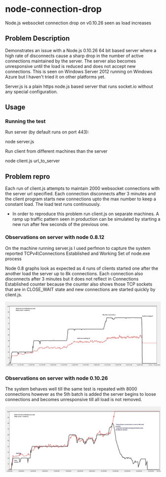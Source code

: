 node-connection-drop
====================

Node.js websocket connection drop on v0.10.26 seen as load increases

## Problem Description ##
Demonstrates an issue with a Node.js 0.10.26 64 bit based server where a high rate of disconnects cause a sharp drop in the number
of active connections maintained by the server. The server also becomes unresponsive until the load is reduced and does not accept new connections. 
This is seen on Windows Server 2012 running on Windows Azure but I haven't tried it on other platforms yet.   

Server.js is a plain https node.js based server that runs socket.io without any special configuration. 

## Usage ##

### Running the test ###

Run server (by default runs on port 443):

node server.js

Run client from different machines than the server 

node client.js url_to_server

## Problem repro ##
Each run of client.js attempts to maintain 2000 websocket connections with the server url specified. Each connection 
disconnects after 3 minutes and the client program starts new connections upto the max number to keep a constant load. 
The load test runs continuously.

* In order to reproduce this problem run client.js on separate machines. A ramp up traffic pattern seen in production 
can be simulated by starting a new run after few seconds of the previous one. 

### Observations on server with node 0.8.12 ###

On the machine running server.js I used perfmon to capture the system reported TCPv4\Connections Established and Working Set of node.exe process

Node 0.8 graphs look as expected as 4 runs of clients started one after the another load the server up to 8k connections.
Each connection also disconnects after 3 minutes but it does not reflect in Connections Established counter because the 
counter also shows those TCP sockets that are in CLOSE_WAIT state and new connections are started quickly by client.js.

![node0.8](https://raw.githubusercontent.com/prateekmr/node-connection-drop/master/report/Node0.8_Connections.jpg)

### Observations on server with node 0.10.26 ###
The system behaves well till the same test is repeated with 8000 connections however as the 5th batch is added the server 
begins to loose connections and becomes unresponsive till all load is not removed.

![node0.10](https://raw.githubusercontent.com/prateekmr/node-connection-drop/master/report/Node0.10_Connections.jpg)
